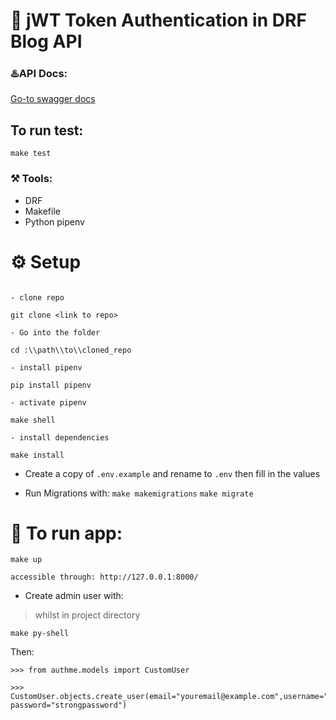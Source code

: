 # 🔐 jWT Token Authentication in DRF Blog API

### ♨️API Docs:
[Go-to swagger docs](http://localhost:8000/swagger/)

## To run test:
  `make test`


### ⚒️ Tools:
- DRF
- Makefile
- Python pipenv

# ⚙️ Setup

```shell

- clone repo

git clone <link to repo>

- Go into the folder

cd :\\path\\to\\cloned_repo

- install pipenv

pip install pipenv

- activate pipenv

make shell

- install dependencies

make install
```
- Create a copy of `.env.example` and rename to `.env` then fill in the values

- Run Migrations with:
`make makemigrations`
`make migrate`

# 🏃 To run app:
```shell
make up

accessible through: http://127.0.0.1:8000/
```

- Create admin user with:
> whilst in project directory

`make py-shell`

Then:
```shell
>>> from authme.models import CustomUser

>>> CustomUser.objects.create_user(email="youremail@example.com",username="johnDoe707", password="strongpassword")
```
